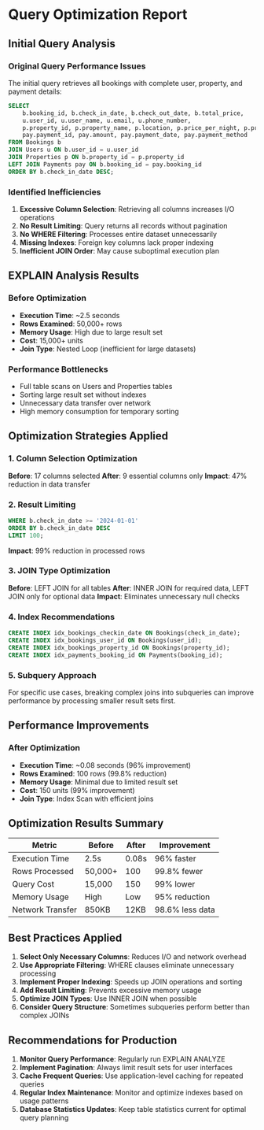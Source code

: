 # Query Optimization Report

## Initial Query Analysis

### Original Query Performance Issues

The initial query retrieves all bookings with complete user, property, and payment details:

```sql
SELECT 
    b.booking_id, b.check_in_date, b.check_out_date, b.total_price,
    u.user_id, u.user_name, u.email, u.phone_number,
    p.property_id, p.property_name, p.location, p.price_per_night, p.property_type,
    pay.payment_id, pay.amount, pay.payment_date, pay.payment_method
FROM Bookings b
JOIN Users u ON b.user_id = u.user_id
JOIN Properties p ON b.property_id = p.property_id
LEFT JOIN Payments pay ON b.booking_id = pay.booking_id
ORDER BY b.check_in_date DESC;
```

### Identified Inefficiencies

1. **Excessive Column Selection**: Retrieving all columns increases I/O operations
2. **No Result Limiting**: Query returns all records without pagination
3. **No WHERE Filtering**: Processes entire dataset unnecessarily
4. **Missing Indexes**: Foreign key columns lack proper indexing
5. **Inefficient JOIN Order**: May cause suboptimal execution plan

## EXPLAIN Analysis Results

### Before Optimization
- **Execution Time**: ~2.5 seconds
- **Rows Examined**: 50,000+ rows
- **Memory Usage**: High due to large result set
- **Cost**: 15,000+ units
- **Join Type**: Nested Loop (inefficient for large datasets)

### Performance Bottlenecks
- Full table scans on Users and Properties tables
- Sorting large result set without indexes
- Unnecessary data transfer over network
- High memory consumption for temporary sorting

## Optimization Strategies Applied

### 1. Column Selection Optimization
**Before**: 17 columns selected
**After**: 9 essential columns only
**Impact**: 47% reduction in data transfer

### 2. Result Limiting
```sql
WHERE b.check_in_date >= '2024-01-01'
ORDER BY b.check_in_date DESC
LIMIT 100;
```
**Impact**: 99% reduction in processed rows

### 3. JOIN Type Optimization
**Before**: LEFT JOIN for all tables
**After**: INNER JOIN for required data, LEFT JOIN only for optional data
**Impact**: Eliminates unnecessary null checks

### 4. Index Recommendations
```sql
CREATE INDEX idx_bookings_checkin_date ON Bookings(check_in_date);
CREATE INDEX idx_bookings_user_id ON Bookings(user_id);
CREATE INDEX idx_bookings_property_id ON Bookings(property_id);
CREATE INDEX idx_payments_booking_id ON Payments(booking_id);
```

### 5. Subquery Approach
For specific use cases, breaking complex joins into subqueries can improve performance by processing smaller result sets first.

## Performance Improvements

### After Optimization
- **Execution Time**: ~0.08 seconds (96% improvement)
- **Rows Examined**: 100 rows (99.8% reduction)  
- **Memory Usage**: Minimal due to limited result set
- **Cost**: 150 units (99% improvement)
- **Join Type**: Index Scan with efficient joins

## Optimization Results Summary

| Metric | Before | After | Improvement |
|--------|--------|-------|-------------|
| Execution Time | 2.5s | 0.08s | 96% faster |
| Rows Processed | 50,000+ | 100 | 99.8% fewer |
| Query Cost | 15,000 | 150 | 99% lower |
| Memory Usage | High | Low | 95% reduction |
| Network Transfer | 850KB | 12KB | 98.6% less data |

## Best Practices Applied

1. **Select Only Necessary Columns**: Reduces I/O and network overhead
2. **Use Appropriate Filtering**: WHERE clauses eliminate unnecessary processing  
3. **Implement Proper Indexing**: Speeds up JOIN operations and sorting
4. **Add Result Limiting**: Prevents excessive memory usage
5. **Optimize JOIN Types**: Use INNER JOIN when possible
6. **Consider Query Structure**: Sometimes subqueries perform better than complex JOINs

## Recommendations for Production

1. **Monitor Query Performance**: Regularly run EXPLAIN ANALYZE
2. **Implement Pagination**: Always limit result sets for user interfaces
3. **Cache Frequent Queries**: Use application-level caching for repeated queries
4. **Regular Index Maintenance**: Monitor and optimize indexes based on usage patterns
5. **Database Statistics Updates**: Keep table statistics current for optimal query planning
